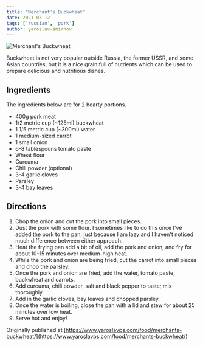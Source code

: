 ```yaml
---
title: "Merchant's Buckwheat"
date: 2021-03-12
tags: ['russian', 'pork']
author: yaroslav-smirnov
---
```


![Merchant's Buckwheat](/cooking/pix/merchants-buckwheat.webp)

Buckwheat is not very popular outside Russia, the former USSR, and some Asian
countries; but it is a nice grain full of nutrients which can be used to prepare
delicious and nutritious dishes.

## Ingredients

The ingredients below are for 2 hearty portions.

* 400g pork meat
* 1/2 metric cup (~125ml) buckwheat
* 1 1/5 metric cup (~300ml) water
* 1 medium-sized carrot
* 1 small onion
* 6-8 tablespoons tomato paste
* Wheat flour
* Curcuma
* Chili powder (optional)
* 3-4 garlic cloves
* Parsley
* 3-4 bay leaves

## Directions

1. Chop the onion and cut the pork into small pieces.
2. Dust the pork with some flour. I sometimes like to do this once I've added
   the pork to the pan, just because I am lazy and I haven't noticed much
   difference between either approach.
3. Heat the frying pan add a bit of oil, add the pork and onion, and fry for
   about 10-15 minutes over medium-high heat.
4. While the pork and onion are being fried, cut the carrot into small pieces
   and chop the parsley.
5. Once the pork and onion are fried, add the water, tomato paste, buckwheat and
   carrots.
6. Add curcuma, chili powder, salt and black pepper to taste; mix thoroughly.
7. Add in the garlic cloves, bay leaves and chopped parsley.
8. Once the water is boiling, close the pan with a lid and stew for about 25
   minutes over low heat.
9. Serve hot and enjoy!

Originally published at [https://www.yaroslavps.com/food/merchants-buckwheat/](https://www.yaroslavps.com/food/merchants-buckwheat/)
